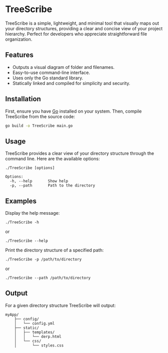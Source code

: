 # TreeScribe

TreeScribe is a simple, lightweight, and minimal tool that visually maps out your directory structures, providing a clear and concise view of your project hierarchy. Perfect for developers who appreciate straightforward file organization.

## Features

- Outputs a visual diagram of folder and filenames.
- Easy-to-use command-line interface.
- Uses only the Go standard library.
- Statically linked and compiled for simplicity and security.

## Installation

First, ensure you have [Go](https://golang.org/doc/install) installed on your system. Then, compile TreeScribe from the source code:

```sh
go build -o TreeScribe main.go
```

## Usage

TreeScribe provides a clear view of your directory structure through the command line. Here are the available options:

```
./TreeScribe [options]

Options:
  -h, --help       Show help
  -p, --path       Path to the directory
```

## Examples

Display the help message:

```
./TreeScribe -h
```

or

```
./TreeScribe --help
```

Print the directory structure of a specified path:

```
./TreeScribe -p /path/to/directory
```

or

```
./TreeScribe --path /path/to/directory
```

## Output

For a given directory structure TreeScribe will output:


```
myApp/
    ├── config/
    │   └── config.yml
    ├── static/
    │   ├── templates/
    │   │   └── derp.html
    │   └── css/
    │       └── styles.css
```